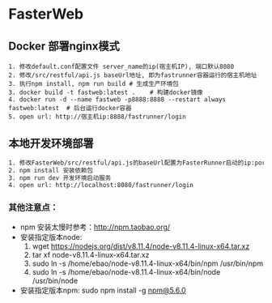 # FasterWeb

## Docker 部署nginx模式
``` 
1. 修改default.conf配置文件 server_name的ip(宿主机IP), 端口默认8080
2. 修改/src/restful/api.js baseUrl地址, 即为fastrunner容器运行的宿主机地址
3. 执行npm install, npm run build # 生成生产环境包
3. docker build -t fastweb:latest .    # 构建docker镜像
4. docker run -d --name fastweb -p8888:8888 --restart always fastweb:latest  # 后台运行docker容器
5. open url: http://宿主机ip:8888/fastrunner/login
``` 

## 本地开发环境部署

``` bash
1. 修改FasterWeb/src/restful/api.js的baseUrl配置为FasterRunner启动的ip:port
2. npm install 安装依赖包
3. npm run dev 开发环境启动服务
4. open url: http://localhost:8080/fastrunner/login
```

### 其他注意点：
- npm 安装太慢时参考：http://npm.taobao.org/
- 安装指定版本node: 
    1.  wget https://nodejs.org/dist/v8.11.4/node-v8.11.4-linux-x64.tar.xz
    2. tar xf  node-v8.11.4-linux-x64.tar.xz
    3. sudo ln -s /home/ebao/node-v8.11.4-linux-x64/bin/npm /usr/bin/npm 
    4. sudo ln -s /home/ebao/node-v8.11.4-linux-x64/bin/node /usr/bin/node
- 安装指定版本npm: sudo npm install -g npm@5.6.0 
